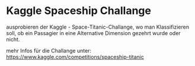 # Kaggle Spaceship Challange

ausprobieren der Kaggle - Space-Titanic-Challange, wo man Klassifizieren soll, 
ob ein Passagier in eine Alternative Dimension gezehrt wurde oder nicht. 

mehr Infos für die Challange unter: 
https://www.kaggle.com/competitions/spaceship-titanic
